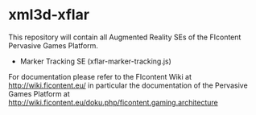 xml3d-xflar
============

This repository will contain all Augmented Reality SEs of the FIcontent Pervasive Games Platform.
  * Marker Tracking SE (xflar-marker-tracking.js)
  
For documentation please refer to the FIcontent Wiki at http://wiki.ficontent.eu/ in particular
the documentation of the Pervasive Games Platform at http://wiki.ficontent.eu/doku.php/ficontent.gaming.architecture
